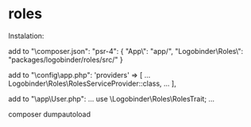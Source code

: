 # roles



Instalation: 


add to "\composer.json":
   "psr-4": {
            "App\\": "app/",
            "Logobinder\\Roles\\": "packages/logobinder/roles/src/"
        }

add to "\config\app.php":
   'providers' => [
        ...
        Logobinder\Roles\RolesServiceProvider::class,
        ...
   ],


add to "\app\User.php":
    ...
    use \Logobinder\Roles\RolesTrait;
    ...


composer dumpautoload
